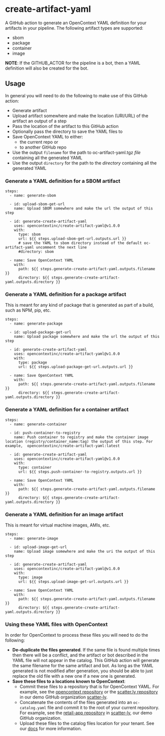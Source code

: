 # create-artifact-yaml

A GitHub action to generate an OpenContext YAML definition for your artifacts in your pipeline. The following artifact types are supported:

- sbom
- package
- container
- image

**NOTE**: If the GITHUB_ACTOR for the pipeline is a bot, then a YAML definition will also be created for the bot.

## Usage

In general you will need to do the following to make use of this GitHub action:

- Generate artifact
- Upload artifact somewhere and make the location (URI/URL) of the artifact an output of a step
- Pass the location of the artifact to this GitHub action
- Optionally pass the directory to save the YAML files to
- Save OpenContext YAML to either:
  - the current repo or
  - to another GitHub repo
- Use the output `filename` for the path to oc-artifact-yaml.tgz _file_ containing all the generated YAML
- Use the output `directory` for the path to the _directory_ containing all the generated YAML

### Generate a YAML definition for a SBOM artifact

```
steps:
  - name: generate-sbom

  - id: upload-sbom-get-url
    name: Upload SBOM somewhere and make the url the output of this step

  - id: generate-create-artifact-yaml
    uses: opencontextinc/create-artifact-yaml@v1.0.0
    with:
      type: sbom
      url: ${{ steps.upload-sbom-get-url.outputs.url }}
      # save the YAML to sbom directory instead of the default oc-artifact-yaml uncomment the next line
      #directory: sbom

  - name: Save OpenContext YAML
    with:
      path: ${{ steps.generate-create-artifact-yaml.outputs.filename }}
      directory: ${{ steps.generate-create-artifact-yaml.outputs.directory }}
```

### Generate a YAML definition for a package artifact

This is meant for any kind of package that is generated as part of a build, such as NPM, pip, etc.

```
steps:
  - name: generate-package

  - id: upload-package-get-url
    name: Upload package somewhere and make the url the output of this step

  - id: generate-create-artifact-yaml
    uses: opencontextinc/create-artifact-yaml@v1.0.0
    with:
      type: package
      url: ${{ steps.upload-package-get-url.outputs.url }}

  - name: Save OpenContext YAML
    with:
      path: ${{ steps.generate-create-artifact-yaml.outputs.filename }}
      directory: ${{ steps.generate-create-artifact-yaml.outputs.directory }}
```

### Generate a YAML definition for a container artifact

```
steps:
  - name: generate-container

  - id: push-container-to-registry
    name: Push container to registry and make the container image location (registry/container_name:tag) the output of this step. For example,  opencontextinc/create-artifact-yaml:latest

  - id: generate-create-artifact-yaml
    uses: opencontextinc/create-artifact-yaml@v1.0.0
    with:
      type: container
      url: ${{ steps.push-container-to-registry.outputs.url }}

  - name: Save OpenContext YAML
    with:
      path: ${{ steps.generate-create-artifact-yaml.outputs.filename }}
      directory: ${{ steps.generate-create-artifact-yaml.outputs.directory }}
```

### Generate a YAML definition for an image artifact

This is meant for virtual machine images, AMIs, etc.

```
steps:
  - name: generate-image

  - id: upload-image-get-url
    name: Upload image somewhere and make the uri the output of this step

  - id: generate-create-artifact-yaml
    uses: opencontextinc/create-artifact-yaml@v1.0.0
    with:
      type: image
      url: ${{ steps.upload-image-get-url.outputs.url }}

  - name: Save OpenContext YAML
    with:
      path: ${{ steps.generate-create-artifact-yaml.outputs.filename }}
      directory: ${{ steps.generate-create-artifact-yaml.outputs.directory }}
```

### Using these YAML files with OpenContext

In order for OpenContext to process these files you will need to do the following:

- **De-duplicate the files generated**. If the same file is found multiple times then there will be a conflict, and the artifact or bot described in the YAML file will not appear in the catalog. This GitHub action will generate the same filename for the same artifact and bot. As long as the YAML generated is not modified after generation, you should be able to just replace the old file with a new one if a new one is generated.
- **Save these files to a locations known to OpenContext**:
  - Commit these files to a repository that is for OpenContext YAML. For example, see the [opencontext repository](https://github.com/scatter-ly/opencontext) or the [scatter.ly repository](https://github.com/scatter-ly/scatter.ly) in our demo GitHub organization [scatter-ly](https://github.com/scatter-ly).
  - Concatenate the contents of the files generated into an `oc-catalog.yaml` file and commit it to the root of your current repository. For example, see the [retail-app repository](https://github.com/scatter-ly/retail-app) in [scatter-ly](https://github.com/scatter-ly), our demo GitHub organization.
  - Upload these files to the catalog files location for your tenant. See our [docs](https://docs.opencontext.com/docs/getting-started/client-portal#catalog-files) for more information.

